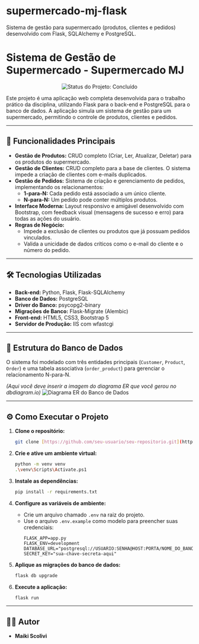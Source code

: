 # supermercado-mj-flask
Sistema de gestão para supermercado (produtos, clientes e pedidos) desenvolvido com Flask, SQLAlchemy e PostgreSQL.


# Sistema de Gestão de Supermercado - Supermercado MJ

<p align="center">
  <img src="https://img.shields.io/badge/status-concluído-green.svg" alt="Status do Projeto: Concluído">
</p>

Este projeto é uma aplicação web completa desenvolvida para o trabalho prático da disciplina, utilizando Flask para o back-end e PostgreSQL para o banco de dados. A aplicação simula um sistema de gestão para um supermercado, permitindo o controle de produtos, clientes e pedidos.

---

## 🚀 Funcionalidades Principais

* **Gestão de Produtos:** CRUD completo (Criar, Ler, Atualizar, Deletar) para os produtos do supermercado.
* **Gestão de Clientes:** CRUD completo para a base de clientes. O sistema impede a criação de clientes com e-mails duplicados.
* **Gestão de Pedidos:** Sistema de criação e gerenciamento de pedidos, implementando os relacionamentos:
    * **1-para-N:** Cada pedido está associado a um único cliente.
    * **N-para-N:** Um pedido pode conter múltiplos produtos.
* **Interface Moderna:** Layout responsivo e amigável desenvolvido com Bootstrap, com feedback visual (mensagens de sucesso e erro) para todas as ações do usuário.
* **Regras de Negócio:**
    * Impede a exclusão de clientes ou produtos que já possuam pedidos vinculados.
    * Valida a unicidade de dados críticos como o e-mail do cliente e o número do pedido.

---

## 🛠️ Tecnologias Utilizadas

* **Back-end:** Python, Flask, Flask-SQLAlchemy
* **Banco de Dados:** PostgreSQL
* **Driver do Banco:** psycopg2-binary
* **Migrações de Banco:** Flask-Migrate (Alembic)
* **Front-end:** HTML5, CSS3, Bootstrap 5
* **Servidor de Produção:** IIS com wfastcgi

---

## 📂 Estrutura do Banco de Dados

O sistema foi modelado com três entidades principais (`Customer`, `Product`, `Order`) e uma tabela associativa (`order_product`) para gerenciar o relacionamento N-para-N.

*(Aqui você deve inserir a imagem do diagrama ER que você gerou no dbdiagram.io)*
![Diagrama ER do Banco de Dados](nome_da_sua_imagem.png)

---

## ⚙️ Como Executar o Projeto

1.  **Clone o repositório:**
    ```bash
    git clone [https://github.com/seu-usuario/seu-repositorio.git](https://github.com/seu-usuario/seu-repositorio.git)
    ```

2.  **Crie e ative um ambiente virtual:**
    ```bash
    python -m venv venv
    .\venv\Scripts\Activate.ps1
    ```

3.  **Instale as dependências:**
    ```bash
    pip install -r requirements.txt
    ```

4.  **Configure as variáveis de ambiente:**
    * Crie um arquivo chamado `.env` na raiz do projeto.
    * Use o arquivo `.env.example` como modelo para preencher suas credenciais:
        ```env
        FLASK_APP=app.py
        FLASK_ENV=development
        DATABASE_URL="postgresql://USUARIO:SENHA@HOST:PORTA/NOME_DO_BANCO"
        SECRET_KEY="sua-chave-secreta-aqui"
        ```

5.  **Aplique as migrações do banco de dados:**
    ```bash
    flask db upgrade
    ```

6.  **Execute a aplicação:**
    ```bash
    flask run
    ```

---

## 👨‍💻 Autor

* **Maiki Scolivi**
